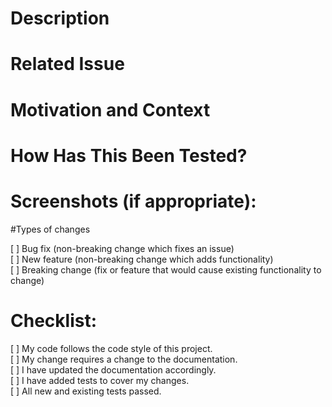 # Description


# Related Issue


# Motivation and Context


# How Has This Been Tested?


# Screenshots (if appropriate):

#Types of changes

[ ] Bug fix (non-breaking change which fixes an issue)<br>
[ ] New feature (non-breaking change which adds functionality)<br>
[ ] Breaking change (fix or feature that would cause existing functionality to change)<br>

# Checklist:

[ ] My code follows the code style of this project.<br>
[ ] My change requires a change to the documentation.<br>
[ ] I have updated the documentation accordingly.<br>
[ ] I have added tests to cover my changes.<br>
[ ] All new and existing tests passed.